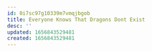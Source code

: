 ```yaml
---
id: 0i7sc97g10339m7vmqjbgob
title: Everyone Knows That Dragons Dont Exist
desc: ''
updated: 1656843529481
created: 1656843529481
---
```



